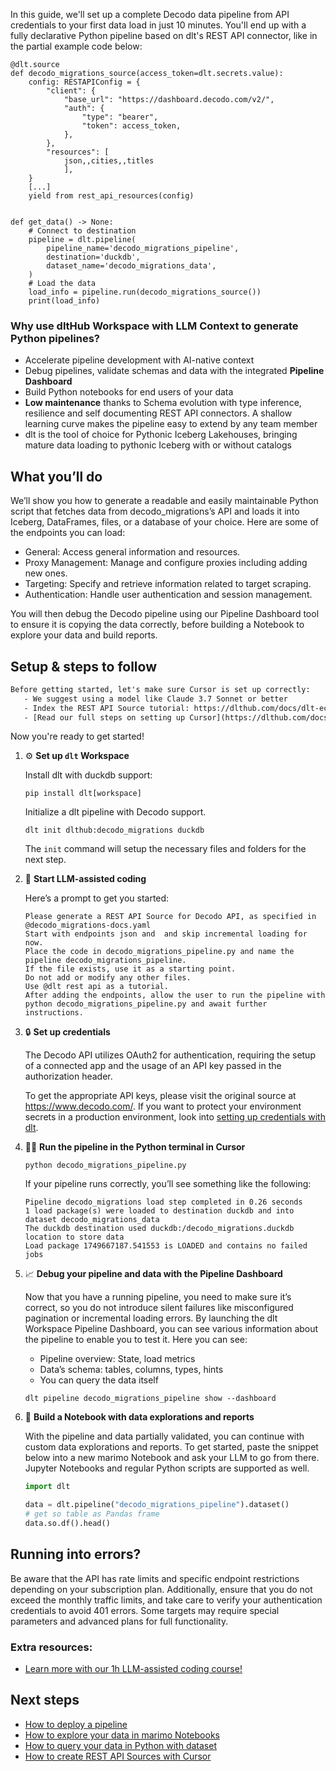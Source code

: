 In this guide, we'll set up a complete Decodo data pipeline from API credentials to your first data load in just 10 minutes. You'll end up with a fully declarative Python pipeline based on dlt's REST API connector, like in the partial example code below:

```python-outcome
@dlt.source
def decodo_migrations_source(access_token=dlt.secrets.value):
    config: RESTAPIConfig = {
        "client": {
            "base_url": "https://dashboard.decodo.com/v2/",
            "auth": {
                "type": "bearer",
                "token": access_token,
            },
        },
        "resources": [
            json,,cities,,titles
            ],
    }
    [...]
    yield from rest_api_resources(config)


def get_data() -> None:
    # Connect to destination
    pipeline = dlt.pipeline(
        pipeline_name='decodo_migrations_pipeline',
        destination='duckdb',
        dataset_name='decodo_migrations_data', 
    )
    # Load the data
    load_info = pipeline.run(decodo_migrations_source())
    print(load_info) 
```

### Why use dltHub Workspace with LLM Context to generate Python pipelines?

- Accelerate pipeline development with AI-native context
- Debug pipelines, validate schemas and data with the integrated **Pipeline Dashboard**
- Build Python notebooks for end users of your data
- **Low maintenance** thanks to Schema evolution with type inference, resilience and self documenting REST API connectors. A shallow learning curve makes the pipeline easy to extend by any team member
- dlt is the tool of choice for Pythonic Iceberg Lakehouses, bringing mature data loading to pythonic Iceberg with or without catalogs

## What you’ll do

We’ll show you how to generate a readable and easily maintainable Python script that fetches data from decodo_migrations’s API and loads it into Iceberg, DataFrames, files, or a database of your choice. Here are some of the endpoints you can load:

- General: Access general information and resources.
- Proxy Management: Manage and configure proxies including adding new ones.
- Targeting: Specify and retrieve information related to target scraping.
- Authentication: Handle user authentication and session management.

You will then debug the Decodo pipeline using our Pipeline Dashboard tool to ensure it is copying the data correctly, before building a Notebook to explore your data and build reports.

## Setup & steps to follow

```default
Before getting started, let's make sure Cursor is set up correctly:
   - We suggest using a model like Claude 3.7 Sonnet or better
   - Index the REST API Source tutorial: https://dlthub.com/docs/dlt-ecosystem/verified-sources/rest_api/ and add it to context as **@dlt rest api**
   - [Read our full steps on setting up Cursor](https://dlthub.com/docs/dlt-ecosystem/llm-tooling/cursor-restapi#23-configuring-cursor-with-documentation)
```

Now you're ready to get started!

1. ⚙️ **Set up `dlt` Workspace**
    
    Install dlt with duckdb support:
    ```shell
    pip install dlt[workspace]
    ```

    Initialize a dlt pipeline with Decodo support.
    ```shell
    dlt init dlthub:decodo_migrations duckdb
    ```

    The `init` command will setup the necessary files and folders for the next step.
    
2. 🤠 **Start LLM-assisted coding**
    
    Here’s a prompt to get you started:
    
    ```prompt
    Please generate a REST API Source for Decodo API, as specified in @decodo_migrations-docs.yaml 
    Start with endpoints json and  and skip incremental loading for now. 
    Place the code in decodo_migrations_pipeline.py and name the pipeline decodo_migrations_pipeline. 
    If the file exists, use it as a starting point. 
    Do not add or modify any other files. 
    Use @dlt rest api as a tutorial. 
    After adding the endpoints, allow the user to run the pipeline with python decodo_migrations_pipeline.py and await further instructions.
    ```

    
3. 🔒 **Set up credentials** 
    
    The Decodo API utilizes OAuth2 for authentication, requiring the setup of a connected app and the usage of an API key passed in the authorization header.
    
    To get the appropriate API keys, please visit the original source at https://www.decodo.com/.
    If you want to protect your environment secrets in a production environment, look into [setting up credentials with dlt](https://dlthub.com/docs/walkthroughs/add_credentials).
    
4. 🏃‍♀️ **Run the pipeline in the Python terminal in Cursor**
    
    ```shell
    python decodo_migrations_pipeline.py
    ```
    
    If your pipeline runs correctly, you’ll see something like the following:
    
    ```shell
    Pipeline decodo_migrations load step completed in 0.26 seconds
    1 load package(s) were loaded to destination duckdb and into dataset decodo_migrations_data
    The duckdb destination used duckdb:/decodo_migrations.duckdb location to store data
    Load package 1749667187.541553 is LOADED and contains no failed jobs
    ```
    
5. 📈 **Debug your pipeline and data with the Pipeline Dashboard**

    Now that you have a running pipeline, you need to make sure it’s correct, so you do not introduce silent failures like misconfigured pagination or incremental loading errors. By launching the dlt Workspace Pipeline Dashboard, you can see various information about the pipeline to enable you to test it. Here you can see:
    - Pipeline overview: State, load metrics
    - Data’s schema: tables, columns, types, hints
    - You can query the data itself
    
    ```shell
    dlt pipeline decodo_migrations_pipeline show --dashboard
    ```
    
6. 🐍 **Build a Notebook with data explorations and reports**

    With the pipeline and data partially validated, you can continue with custom data explorations and reports. To get started, paste the snippet below into a new marimo Notebook and ask your LLM to go from there. Jupyter Notebooks and regular Python scripts are supported as well.

    
    ```python
    import dlt

   data = dlt.pipeline("decodo_migrations_pipeline").dataset()
   # get so table as Pandas frame
   data.so.df().head()
    ```

## Running into errors?

Be aware that the API has rate limits and specific endpoint restrictions depending on your subscription plan. Additionally, ensure that you do not exceed the monthly traffic limits, and take care to verify your authentication credentials to avoid 401 errors. Some targets may require special parameters and advanced plans for full functionality.

### Extra resources:

- [Learn more with our 1h LLM-assisted coding course!](https://www.youtube.com/watch?v=GGid70rnJuM)

## Next steps

- [How to deploy a pipeline](https://dlthub.com/docs/walkthroughs/deploy-a-pipeline)
- [How to explore your data in marimo Notebooks](https://dlthub.com/docs/general-usage/dataset-access/marimo)
- [How to query your data in Python with dataset](https://dlthub.com/docs/general-usage/dataset-access/dataset)
- [How to create REST API Sources with Cursor](https://dlthub.com/docs/dlt-ecosystem/llm-tooling/cursor-restapi)
